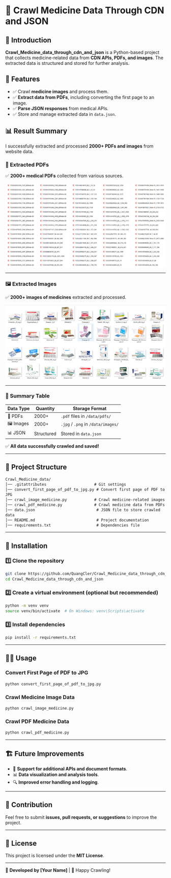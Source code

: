 # 🏥 Crawl Medicine Data Through CDN and JSON

## 📖 Introduction
**Crawl_Medicine_data_through_cdn_and_json** is a Python-based project that collects medicine-related data from **CDN APIs, PDFs, and images**. The extracted data is structured and stored for further analysis.

## 🚀 Features
- ✅ Crawl **medicine images** and process them.
- ✅ **Extract data from PDFs**, including converting the first page to an image.
- ✅ **Parse JSON responses** from medical APIs.
- ✅ Store and manage extracted data in `data.json`.

## 📊 Result Summary

I successfully extracted and processed **2000+ PDFs and images** from website data.

### 📄 Extracted PDFs  
✅ **2000+ medical PDFs** collected from various sources.

![PDF Demo](https://github.com/QuangCler/Crawl_Medicine_data_through_cdn_and_json/blob/main/Demo_images/crawl_pdf_medicine.png)

---

### 🖼️ Extracted Images  
✅ **2000+ images of medicines** extracted and processed.

![Image Demo](https://github.com/QuangCler/Crawl_Medicine_data_through_cdn_and_json/blob/main/Demo_images/crawl_image_medicine.png)

---

### 📂 Summary Table

| Data Type  | Quantity | Storage Format |
|------------|---------|----------------|
| 📄 PDFs    | 2000+   | `.pdf` files in `/data/pdfs/` |
| 🖼️ Images  | 2000+   | `.jpg` / `.png` in `/data/images/` |
| 📊 JSON    | Structured | Stored in `data.json` |

✅ **All data successfully crawled and saved!**

---

## 📂 Project Structure
```
Crawl_Medicine_data/
│── .gitattributes                     # Git settings
│── convert_first_page_of_pdf_to_jpg.py # Convert first page of PDF to JPG
│── crawl_image_medicine.py            # Crawl medicine-related images
│── crawl_pdf_medicine.py              # Crawl medicine data from PDFs
│── data.json                           # JSON file to store crawled data
│── README.md                           # Project documentation
│── requirements.txt                    # Dependencies file
```

---

## 🔧 Installation

### 1️⃣ Clone the repository  
```bash
git clone https://github.com/QuangCler/Crawl_Medicine_data_through_cdn_and_json.git
cd Crawl_Medicine_data_through_cdn_and_json
```

### 2️⃣ Create a virtual environment (optional but recommended)  
```bash
python -m venv venv
source venv/bin/activate  # On Windows: venv\Scripts\activate
```

### 3️⃣ Install dependencies  
```bash
pip install -r requirements.txt
```

---

## 🏃‍♂️ Usage

### Convert First Page of PDF to JPG  
```bash
python convert_first_page_of_pdf_to_jpg.py
```

### Crawl Medicine Image Data  
```bash
python crawl_image_medicine.py
```

### Crawl PDF Medicine Data  
```bash
python crawl_pdf_medicine.py
```

---

## 🏗️ Future Improvements  
- 🔄 **Support for additional APIs and document formats**.  
- 📊 **Data visualization and analysis tools**.  
- 🔍 **Improved error handling and logging**.  

---

## 🤝 Contribution  
Feel free to submit **issues, pull requests, or suggestions** to improve the project.

---

## 📜 License  
This project is licensed under the **MIT License**.

---

📌 **Developed by [Your Name]** | 🚀 Happy Crawling!
